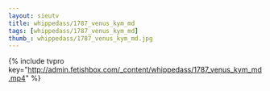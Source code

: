 ```yaml
--- 
layout: sieutv
title: whippedass/1787_venus_kym_md
tags: [whippedass/1787_venus_kym_md]
thumb_: whippedass/1787_venus_kym_md.jpg
---
```

{% include tvpro key="http://admin.fetishbox.com/_content/whippedass/1787_venus_kym_md.mp4" %} 
